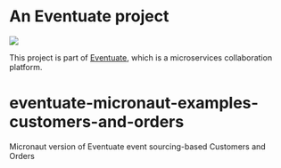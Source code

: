 # An Eventuate project

<img class="img-responsive" src="https://eventuate.io/i/logo.gif">

This project is part of [Eventuate](http://eventuate.io), which is a microservices collaboration platform.

# eventuate-micronaut-examples-customers-and-orders
Micronaut version of Eventuate event sourcing-based Customers and Orders
